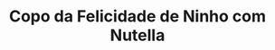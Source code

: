 ---
title: Copo da Felicidade de Ninho com Nutella
description: 
category: Copos da Felicidade
flavor: Ninho com Nutella
price: 28
---